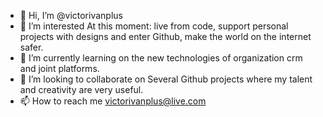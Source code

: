 - 👋 Hi, I’m @victorivanplus
- 👀 I’m interested At this moment: live from code, support personal projects with designs and enter Github, make the world on the internet safer.
- 🌱 I’m currently learning on the new technologies of organization crm and joint platforms.
- 💞️ I’m looking to collaborate on 
Several Github projects where my talent and creativity are very useful.
- 📫 How to reach me victorivanplus@live.com

<!---
victorivanplus/victorivanplus is a ✨ special ✨ repository because its `README.md` (this file) appears on your GitHub profile.
You can click the Preview link to take a look at your changes.
--->
